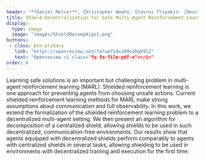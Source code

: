 ```yaml
---
header: "**Daniel Melcer**, Christopher Amato, Stavros Tripakis- [NeurIPS 2022](https://openreview.net/forum?id=JO9o3DgV9l2) **Oral (1.9% acceptance rate)**"
title: Shield Decentralization for Safe Multi-Agent Reinforcement Learning
display:
  type: image
  image: "images/ShieldDecompAlgo1.png"
buttons:
 - class: btn-primary
   link: "https://openreview.net/forum?id=JO9o3DgV9l2"
   text: "Openreview <i class="fa fa-file-pdf-o"></i>"
order: 8
---
```


Learning safe solutions is an important but challenging problem in multi-agent reinforcement learning (MARL). Shielded reinforcement learning is one approach for preventing agents from choosing unsafe actions. Current shielded reinforcement learning methods for MARL make strong assumptions about communication and full observability. In this work, we extend the formalization of the shielded reinforcement learning problem to a decentralized multi-agent setting. We then present an algorithm for decomposition of a centralized shield, allowing shields to be used in such decentralized, communication-free environments. Our results show that agents equipped with decentralized shields perform comparably to agents with centralized shields in several tasks, allowing shielding to be used in environments with decentralized training and execution for the first time.

